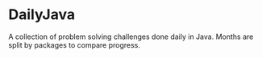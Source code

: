 # DailyJava

A collection of problem solving challenges done daily in Java.
Months are split by packages to compare progress.

